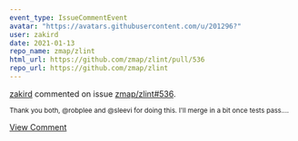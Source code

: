 ```yaml
---
event_type: IssueCommentEvent
avatar: "https://avatars.githubusercontent.com/u/201296?"
user: zakird
date: 2021-01-13
repo_name: zmap/zlint
html_url: https://github.com/zmap/zlint/pull/536
repo_url: https://github.com/zmap/zlint
---
```


<a href='https://github.com/zakird' target='_blank'>zakird</a> commented on issue <a href='https://github.com/zmap/zlint/pull/536' target='_blank'>zmap/zlint#536</a>.

<small>Thank you both, @robplee and @sleevi for doing this. I'll merge in a bit once tests pass....</small>

<a href='https://github.com/zmap/zlint/pull/536' target='_blank'>View Comment</a>
